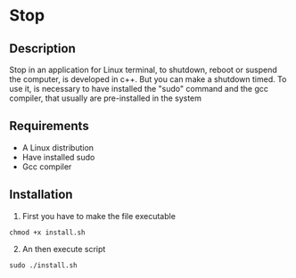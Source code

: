 # Stop
## Description
Stop in an application for Linux terminal, to shutdown, reboot or suspend the computer, is developed in c++. But you can make a shutdown timed. To use it, is necessary to have installed the "sudo" command and the gcc compiler, that usually are pre-installed in the system 

## Requirements

- A Linux distribution
- Have installed sudo
- Gcc compiler

## Installation

1. First you have to make the file executable
```shell
chmod +x install.sh
```

2. An then execute script 
```shell
sudo ./install.sh
```


